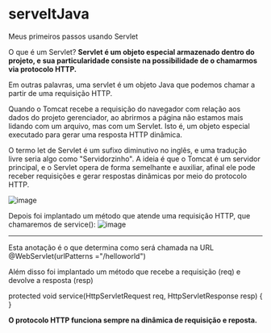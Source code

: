 # serveltJava
Meus primeiros passos usando Servlet

O que é um Servlet?
**Servlet é um objeto especial armazenado dentro do projeto, e sua particularidade consiste na possibilidade de o chamarmos via protocolo HTTP.**

Em outras palavras, uma servlet é um objeto Java que podemos chamar a partir de uma requisição HTTP.

Quando o Tomcat recebe a requisição do navegador com relação aos dados do projeto gerenciador, ao abrirmos a página não estamos mais lidando com um arquivo, mas com um Servlet. Isto é, um objeto especial executado para gerar uma resposta HTTP dinâmica.

O termo let de Servlet é um sufixo diminutivo no inglês, e uma tradução livre seria algo como "Servidorzinho". A ideia é que o Tomcat é um servidor principal, e o Servlet opera de forma semelhante e auxiliar, afinal ele pode receber requisições e gerar respostas dinâmicas por meio do protocolo HTTP.

![image](https://user-images.githubusercontent.com/49958155/144535241-389fe568-82e9-4755-a45b-02220adbd6a0.png)

Depois foi implantado um método que atende uma requisição HTTP, que chamaremos de service():
![image](https://user-images.githubusercontent.com/49958155/144535393-055bdbb7-642a-44bd-871b-ef5b9ff3e455.png)



--------

Esta anotação é o que determina como será chamada na URL
@WebServlet(urlPatterns ="/helloworld")

Além disso foi implantado um método que recebe a requisição (req) e devolve a resposta (resp)

protected void service(HttpServletRequest req, HttpServletResponse resp) {
}

**O protocolo HTTP funciona sempre na dinâmica de requisição e reposta.**

